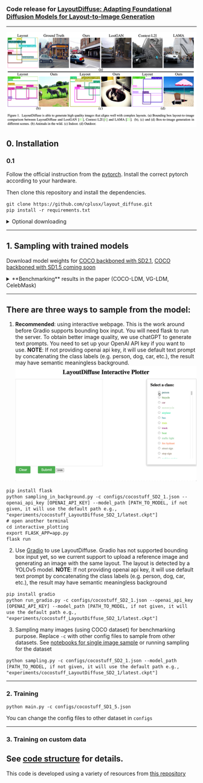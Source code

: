 ### Code release for [LayoutDiffuse: Adapting Foundational Diffusion Models for Layout-to-Image Generation](https://github.com/cplusx/layout_diffuse)

---
![teaser](figures/teaser.png)
## 0. Installation
### 0.1 
Follow the official instruction from the [pytorch](https://pytorch.org/get-started/locally/). Install the correct pytorch according to your hardware.

Then clone this repository and install the dependencies.
```
git clone https://github.com/cplusx/layout_diffuse.git
pip install -r requirements.txt
```
<details>
  <summary>Optional downloading</summary>
  
    #### 0.2  Download dataset (optional, only required for training)

    Download dataset. Run 
    ```
    bash scripts/download_coco.sh
    bash scripts/download_vg.sh
    bash scripts/download_celebMask.sh
    ```

    This should create a folder in `~/disk2/data` and put all files in that folder.


    *Note for celebMask*: 
    1. You might have see problem when downloading celebMask dataset saying that the file has been downloaded too many times. You will need to go to their [website](https://github.com/switchablenorms/CelebAMask-HQ) to download. 
    2. You need to use this [script](https://github.com/switchablenorms/CelebAMask-HQ/blob/master/face_parsing/Data_preprocessing/g_mask.py) to convert celebMask part-ground-truth to mask-ground-truth.

    #### 0.3 (Optional, only required for training)
    Download foundational pretrained models, run
    ```
    bash scripts/download_pretrained_models.sh {face|ldm|SD1_5|SD2_1|all}
    ```

    #### 0.4 (Optional) log experiments with WandB
    The visualization depends on `wandb`, remember to set it on your server by `wandb login`.
  
</details>


---

## 1. Sampling with trained models

Download model weights for [COCO backboned with SD2.1](https://huggingface.co/cplusx/LD/resolve/main/LD_SD2_1.ckpt), [COCO backboned with SD1.5 coming soon]()

<details>
    <summary> **Benchmarking** results in the paper (COCO-LDM, VG-LDM, CelebMask)</summary>
    Download model weights [COCO](https://huggingface.co/cplusx/LD/resolve/main/cocostuff_ldm.ckpt), [VG](https://huggingface.co/cplusx/LD/resolve/main/vg_ldm.ckpt) or [celebMask](https://automl-mm-bench.s3.amazonaws.com/layoutdiffuse/v1/model_release/celeb_mask/latest.ckpt) and put weights under folder `experiments/{cocostuff/cocostuff_no_text/vg/celeb_mask}_LayoutDiffuse`
</details>

---

## There are three ways to sample from the model:

1. **Recommended**: using interactive webpage. This is the work around before Gradio supports bounding box input. You will need flask to run the server. To obtain better image quality, we use chatGPT to generate text prompts. You need to set up your OpenAI API key if you want to use. **NOTE**: If not providing openai api key, it will use default text prompt by concatenating the class labels (e.g. person, dog, car, etc.), the result may have semantic meaningless background.
![Interactive plotting](figures/LD_interacitve_demo.gif)
```
pip install flask
python sampling_in_background.py -c configs/cocostuff_SD2_1.json --openai_api_key [OPENAI_API_KEY] --model_path [PATH_TO_MODEL, if not given, it will use the default path e.g., "experiments/cocostuff_LayoutDiffuse_SD2_1/latest.ckpt"]
# open another terminal
cd interactive_plotting
export FLASK_APP=app.py
flask run
```


2. Use [Gradio](https://gradio.app/) to use LayoutDiffuse. Gradio has not supported bounding box input yet, so we current support to upload a reference image and generating an image with the same layout. The layout is detected by a YOLOv5 model. **NOTE**: If not providing openai api key, it will use default text prompt by concatenating the class labels (e.g. person, dog, car, etc.), the result may have semantic meaningless background
```
pip install gradio
python run_gradio.py -c configs/cocostuff_SD2_1.json --openai_api_key [OPENAI_API_KEY] --model_path [PATH_TO_MODEL, if not given, it will use the default path e.g., "experiments/cocostuff_LayoutDiffuse_SD2_1/latest.ckpt"]
```

3. Sampling many images (using COCO dataset) for benchmarking purpose. Replace `-c` with other config files to sample from other datasets.
See [notebooks for single image sample](sampling.ipynb) or running sampling for the dataset
```
python sampling.py -c configs/cocostuff_SD2_1.json --model_path [PATH_TO_MODEL, if not given, it will use the default path e.g., "experiments/cocostuff_LayoutDiffuse_SD2_1/latest.ckpt"]
```

---

### 2. Training
```
python main.py -c configs/cocostuff_SD1_5.json
```
You can change the config files to other dataset in `configs`

---

### 3. Training on custom data
See [code structure](DDIM_ldm/README.md) for details.
---

This code is developed using a variety of resources from [this repository](https://github.com/lucidrains/denoising-diffusion-pytorch)